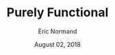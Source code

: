 ---
date: August 02, 2018
title: Purely Functional
author: Eric Normand
link: https://purelyfunctional.tv/
description: Eric Normand provides affordable, top-notch, Clojure & Functional Programming training. If you want to level up your Clojure game, check out his website. You'll find a coupon deal to make the courses more affordable at the top of the screen.
image: "purely-functional.png"
tags:
- courses
- clojure

# ================================
# ARTICLE TAGS AVAILABLE
# ================================
# - animation
# - code
# - contribution
# - design-tokens
# - figma
# - leadership
# - patterns
# - process
# - sketch
# ================================
---